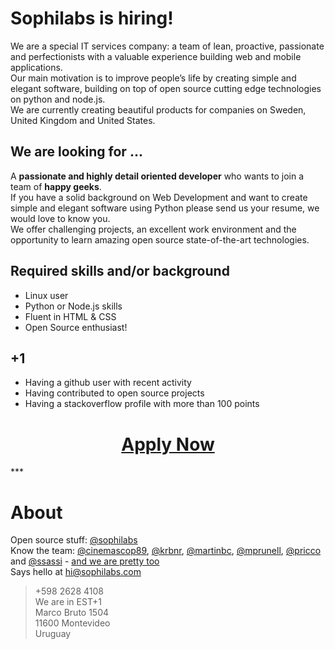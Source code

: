 Sophilabs is hiring!
====================

We are a special IT services company: a team of lean, proactive, passionate and perfectionists with a valuable experience building web and mobile applications.<br>
Our main motivation is to improve people’s life by creating simple and elegant software, building on top of open source cutting edge technologies on python and node.js.<br>
We are currently creating beautiful products for companies on Sweden, United Kingdom and United States.

We are looking for ...
----------------------

A **passionate and highly detail oriented developer** who wants to join a team of **happy geeks**. <br>
If you have a solid background on Web Development and want to create simple and elegant software using Python please send us your resume, we would love to know you.<br>
We offer challenging projects, an excellent work environment and the opportunity to learn amazing open source state-of-the-art technologies.


Required skills and/or background
---------------------------------
- Linux user
- Python or Node.js skills
- Fluent in HTML & CSS
- Open Source enthusiast!

+1
--

- Having a github user with recent activity
- Having contributed to open source projects
- Having a stackoverflow profile with more than 100 points

<h1 align="center"><a href="mailto:jobs@sophilabs.com">Apply Now</a></h1>
***

About
=====

Open source stuff: [@sophilabs](/sophilabs)<br>
Know the team: [@cinemascop89](/cinemascop89), [@krbnr](/krbnr), [@martinbc](/martinbc), [@mprunell](/mprunell), [@pricco](/pricco) and [@ssassi](/ssassi) - [and we are pretty too](http://sophilabs.com/about)<br>
Says hello at hi@sophilabs.com

> +598 2628 4108<br>
> We are in EST+1<br>
> Marco Bruto 1504<br> 
> 11600 Montevideo<br>
> Uruguay<br>
